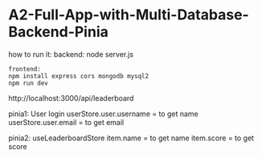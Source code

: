 # A2-Full-App-with-Multi-Database-Backend-Pinia

how to run it:
    backend:
	node server.js

    frontend:
	npm install express cors mongodb mysql2
	npm run dev

http://localhost:3000/api/leaderboard

pinia1: User login
userStore.user.username =  to get name
userStore.user.email =     to get email

pinia2: useLeaderboardStore
item.name =  to get name
item.score = to get score